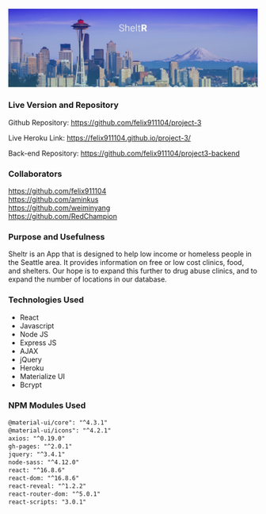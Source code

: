 ![](./public/img/sheltr.jpg)

### Live Version and Repository
Github Repository: https://github.com/felix911104/project-3

Live Heroku Link: https://felix911104.github.io/project-3/

Back-end Repository: https://github.com/felix911104/project3-backend

### Collaborators
https://github.com/felix911104
<br>
https://github.com/aminkus
<br>
https://github.com/weiminyang
<br>
https://github.com/RedChampion

### Purpose and Usefulness
Sheltr is an App that is designed to help low income or homeless people in the Seattle area.  It provides information on free or low cost clinics, food, and shelters.  Our hope is to expand this further to drug abuse clinics, and to expand the number of locations in our database.

### Technologies Used
  * React
  * Javascript
  * Node JS
  * Express JS
  * AJAX
  * jQuery
  * Heroku
  * Materialize UI
  * Bcrypt
  
### NPM Modules Used
    @material-ui/core": "^4.3.1"
    @material-ui/icons": "^4.2.1"
    axios: "^0.19.0"
    gh-pages: "^2.0.1"
    jquery: "^3.4.1"
    node-sass: "^4.12.0"
    react: "^16.8.6"
    react-dom: "^16.8.6"
    react-reveal: "^1.2.2"
    react-router-dom: "^5.0.1"
    react-scripts: "3.0.1"
